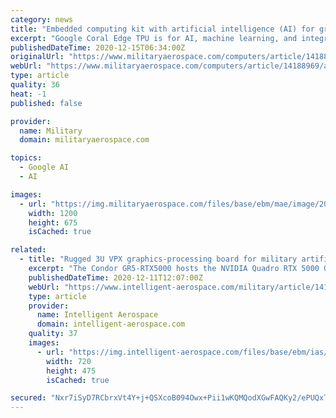 ```yaml
---
category: news
title: "Embedded computing kit with artificial intelligence (AI) for graphics data processing introduced by Kontron"
excerpt: "Google Coral Edge TPU is for AI, machine learning, and integrates all Google TensorFlow Lite applications for rapid development of custom applications."
publishedDateTime: 2020-12-15T06:34:00Z
originalUrl: "https://www.militaryaerospace.com/computers/article/14188969/artificial-intelligence-embedded-computing-data-processing"
webUrl: "https://www.militaryaerospace.com/computers/article/14188969/artificial-intelligence-embedded-computing-data-processing"
type: article
quality: 36
heat: -1
published: false

provider:
  name: Military
  domain: militaryaerospace.com

topics:
  - Google AI
  - AI

images:
  - url: "https://img.militaryaerospace.com/files/base/ebm/mae/image/2020/12/16x9/Kontron_15_Dec._2020.5fd793d232a34.png?auto=format&fit=max&w=1200"
    width: 1200
    height: 675
    isCached: true

related:
  - title: "Rugged 3U VPX graphics-processing board for military artificial intelligence (AI) uses introduced by EIZO"
    excerpt: "The Condor GR5-RTX5000 hosts the NVIDIA Quadro RTX 5000 GPU (TU104) on the board, and is for latency-sensitive applications in ISR, EW, and SIGINT."
    publishedDateTime: 2020-12-11T12:07:00Z
    webUrl: "https://www.intelligent-aerospace.com/military/article/14188842/rugged-3u-vpx"
    type: article
    provider:
      name: Intelligent Aerospace
      domain: intelligent-aerospace.com
    quality: 37
    images:
      - url: "https://img.intelligent-aerospace.com/files/base/ebm/ias/image/2020/12/Eizo_10_Dec_2020.5fd0b415a4d55.5fd2701607105.png?auto=format&fit=max&w=1200"
        width: 720
        height: 475
        isCached: true

secured: "Nxr7iSyD7RCbrxVt4Y+j+QSXcoB094Owx+Pii1wKQMQodXGwFAQKy2/ePUQxTOwpg0QXIhXQEPehz5xBA1rorfGPidvWetnnH4QxiluHvcNu1rGtW88kOSNBUNw+ShrUTQKsG3miRMV0/EADV4JYvz5b9Kt1spQO2vDZwhxOPyaCy7nrv60o9GaYf32hwpRN33mfrH3Y4Vi+moTpsgRHL+9mgeyzhNk0NgP8jHv+vntYZ/YsjBOT1kKqDZZvkM0ZBwsQ6/doKaZVJVDbmfe3mf5aqSCU4vzLoDWFeUMoLphwSF3Kz1sC5n+R+IiwffvEC3O1OQwDG72d+0XY4a5SZWpQddpc51cVpI2Rr+SsnxQ=;xFV1zMc61/Gjbzmjm7850w=="
---
```


